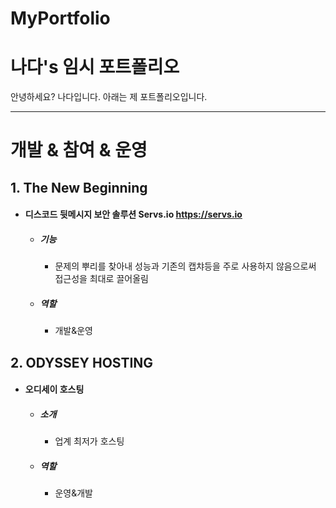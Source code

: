 # MyPortfolio
# 나다's 임시 포트폴리오

안녕하세요? 나다입니다. 아래는 제 포트폴리오입니다.
<hr/>


개발 & 참여 & 운영
=============
##  1. The New Beginning
  * #### 디스코드 뒷메시지 보안 솔루션 Servs.io <https://servs.io>
    * ##### 기능
      * 문제의 뿌리를 찾아내 성능과 기존의 캡챠등을 주로 사용하지 않음으로써 접근성을 최대로 끌어올림
    * ##### 역할
      * 개발&운영
## 2. ODYSSEY HOSTING
  * #### 오디세이 호스팅
    * ##### 소개
      * 업계 최저가 호스팅
    * ##### 역할
      * 운영&개발
